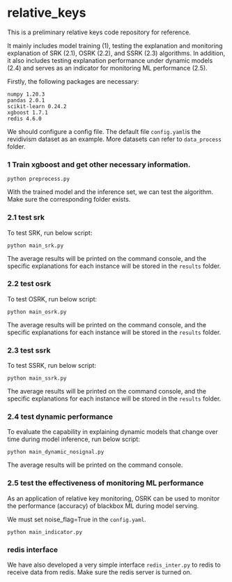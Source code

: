 # relative_keys

This is a preliminary relative keys code repository for reference.

It mainly includes model training (1), testing the explanation and monitoring explanation of SRK (2.1), OSRK (2.2), and SSRK (2.3) algorithms. In addition, it also includes testing explanation performance under dynamic models (2.4) and serves as an indicator for monitoring ML performance (2.5).


Firstly, the following packages are necessary:
```
numpy 1.20.3
pandas 2.0.1
scikit-learn 0.24.2
xgboost 1.7.1
redis 4.6.0
```

We should configure a config file. The default file `config.yaml`is the revidivism dataset as an example. More datasets can refer to `data_process` folder.

### 1 Train xgboost and get other necessary information.

```
python preprocess.py
```

With the trained model and the inference set, we can test the algorithm. Make sure the corresponding folder exists.

### 2.1 test srk

To test SRK, run below script:

```
python main_srk.py
```

The average results will be printed on the command console, and the specific explanations for each instance will be stored in the `results` folder.

### 2.2 test osrk

To test OSRK, run below script:

```
python main_osrk.py
```

The average results will be printed on the command console, and the specific explanations for each instance will be stored in the `results` folder.

### 2.3 test ssrk

To test SSRK, run below script:

```
python main_ssrk.py
```

The average results will be printed on the command console, and the specific explanations for each instance will be stored in the `results` folder.


### 2.4 test dynamic performance

To evaluate the capability in explaining dynamic models that change over time during model inference, run below script:

```
python main_dynamic_nosignal.py
```

The average results will be printed on the command console.

### 2.5 test the effectiveness of monitoring ML performance

As an application of relative key monitoring, OSRK can be used to monitor the performance (accuracy) of blackbox ML during model serving. 

We must set noise_flag=True in the `config.yaml`.

```
python main_indicator.py
```

### redis interface
We have also developed a very simple interface `redis_inter.py` to redis to receive data from redis. 
Make sure the redis server is turned on.
